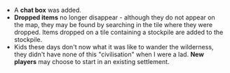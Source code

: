 * A **chat box** was added.
* **Dropped items** no longer disappear - although they do not appear on the map, they may be found by searching in the tile where they were dropped. Items dropped on a tile containing a stockpile are added to the stockpile.
* Kids these days don't now what it was like to wander the wilderness, they didn't have none of this "civilisation" when I were a lad. **New players** may choose to start in an existing settlement.
